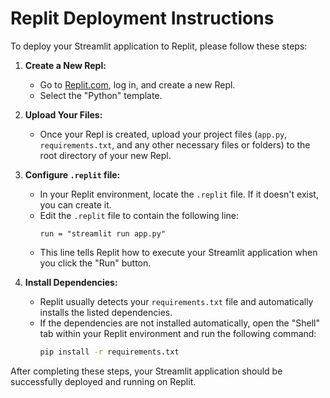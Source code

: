 # Replit Deployment Instructions

To deploy your Streamlit application to Replit, please follow these steps:

1.  **Create a New Repl:**
    *   Go to [Replit.com](https://replit.com/), log in, and create a new Repl.
    *   Select the "Python" template.

2.  **Upload Your Files:**
    *   Once your Repl is created, upload your project files (`app.py`, `requirements.txt`, and any other necessary files or folders) to the root directory of your new Repl.

3.  **Configure `.replit` file:**
    *   In your Replit environment, locate the `.replit` file. If it doesn't exist, you can create it.
    *   Edit the `.replit` file to contain the following line:
        ```
        run = "streamlit run app.py"
        ```
    *   This line tells Replit how to execute your Streamlit application when you click the "Run" button.

4.  **Install Dependencies:**
    *   Replit usually detects your `requirements.txt` file and automatically installs the listed dependencies.
    *   If the dependencies are not installed automatically, open the "Shell" tab within your Replit environment and run the following command:
        ```bash
        pip install -r requirements.txt
        ```

After completing these steps, your Streamlit application should be successfully deployed and running on Replit.